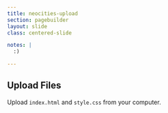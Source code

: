 ```yaml
---
title: neocities-upload
section: pagebuilder
layout: slide
class: centered-slide

notes: |
  :)

---
```


## Upload Files

Upload `index.html` and `style.css` from your computer.


